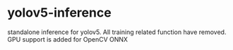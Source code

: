 # yolov5-inference
standalone inference for yolov5. 
All training related function have removed. 
GPU support is added for OpenCV ONNX 
